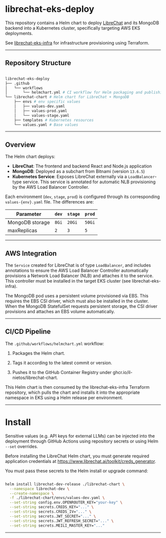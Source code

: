 # librechat-eks-deploy

This repository contains a Helm chart to deploy [LibreChat](https://github.com/danny-avila/LibreChat) and its MongoDB backend into a Kubernetes cluster, specifically targeting AWS EKS deployments.

See [librechat-eks-infra](https://github.com/your-org/librechat-eks-infra) for infrastructure provisioning using Terraform.

---

## Repository Structure

```bash

librechat-eks-deploy
├── .github
│   └── workflows
│       └── helmchart.yml # CI workflow for Helm packaging and publishing
└── librechat-chart # Helm chart for LibreChat + MongoDB
    ├── envs # env specific values
    │   ├── values-dev.yaml
    │   ├── values-prod.yaml
    │   └── values-stage.yaml
    ├── templates # Kubernetes resources
    └── values.yaml # Base values
```

---

## Overview

The Helm chart deploys:

- **LibreChat**: The frontend and backend React and Node.js application
- **MongoDB**: Deployed as a subchart from Bitnami (version `13.6.5`)
- **Kubernetes Service**: Exposes LibreChat externally via a `LoadBalancer`-type service. This service is annotated for automatic NLB provisioning by the AWS Load Balancer Controller.

Each environment (`dev`, `stage`, `prod`) is configured through its corresponding `values-{env}.yaml` file. The differences are:

| Parameter         | `dev`        | `stage`      | `prod`       |
|------------------|--------------|--------------|--------------|
| MongoDB storage  | `8Gi`        | `20Gi`       | `50Gi`       |
| maxReplicas      | `2`          | `3`          | `5`          |

---

## AWS Integration

The `Service` created for LibreChat is of type `LoadBalancer`, and includes annotations to ensure the AWS Load Balancer Controller automatically provisions a Network Load Balancer (NLB) and attaches it to the service. This controller must be installed in the target EKS cluster (see librechat-eks-infra).

The MongoDB pod uses a persistent volume provisioned via EBS. This requires the EBS CSI driver, which must also be installed in the cluster. When the MongoDB StatefulSet requests persistent storage, the CSI driver provisions and attaches an EBS volume automatically.

---

## CI/CD Pipeline
The `.github/workflows/helmchart.yml` workflow:

1. Packages the Helm chart.

2. Tags it according to the latest commit or version.

3. Pushes it to the GitHub Container Registry under ghcr.io/il-nietos/librechat-chart.

This Helm chart is then consumed by the librechat-eks-infra Terraform repository, which pulls the chart and installs it into the appropriate namespace in EKS using a Helm release per environment.

---

# Install 

Sensitive values (e.g. API keys for external LLMs) can be injected into the deployment through GitHub Actions using repository secrets or using Helm `--set` overrides.

Before installing the LibreChat Helm chart, you must generate required application credentials at https://www.librechat.ai/toolkit/creds_generator.

You must pass these secrets to the Helm install or upgrade command:

```bash

helm install librechat-dev-release ./librechat-chart \
  --namespace librechat-dev \
  --create-namespace \
  -f ./librechat-chart/envs/values-dev.yaml \
  --set-string config.env.OPENROUTER_KEY="your-key" \
  --set-string secrets.CREDS_KEY="..." \
  --set-string secrets.CREDS_IV="..." \
  --set-string secrets.JWT_SECRET="..." \
  --set-string secrets.JWT_REFRESH_SECRET="..." \
  --set-string secrets.MEILI_MASTER_KEY="..."

```
---
